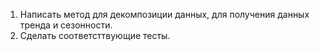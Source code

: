 
1. Написать метод для декомпозиции данных, для получения данных тренда и сезонности.
2. Сделать соответсттвующие тесты.
